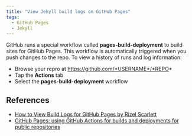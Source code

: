 ```yaml
---
title: "View Jekyll build logs on GitHub Pages"
tags:
  - GitHub Pages
  - Jekyll
---
```


GitHub runs a special workflow called **pages-build-deployment** to build sites for GitHub Pages. This workflow is automatically triggered when you push changes to the repo. To view a history of runs and log information:

* Browse your repro at https://github.com/*USERNAME*/*REPO*
* Tap the **Actions** tab
* Select the **pages-build-deployment** workflow

## References

* [How to View Build Logs for GitHub Pages by Rizel Scarlett](https://blackgirlbytes.dev/how-to-view-build-logs-for-github-pages)
* [GitHub Pages: using GitHub Actions for builds and deployments for public repositories](https://github.blog/changelog/2021-12-16-github-pages-using-github-actions-for-builds-and-deployments-for-public-repositories/)
